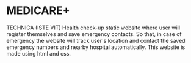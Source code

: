 # MEDICARE+
TECHNICA (ISTE VIT)
Health check-up static website where user will register themselves and save emergency contacts. So that, in case of emergency the website will track user's location and contact the saved emergency numbers and nearby hospital automatically.
This website is made using html and css.

